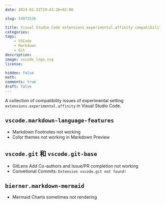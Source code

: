 ```yaml
---
date: 2024-02-22T19:43:26+02:00

slug: 54972536

title: Visual Studio Code extensions.experimental.affinity compatibility issues
categories:
tags:
    - VSCode
    - Markdown
    - Git
description:
image: vscode_logo.svg
license:

hidden: false
math:
comments: true
draft: false
---
```


A collection of compatibility issues of experimental setting `extensions.experimental.affinity` in Visual Studio Code.
<!--more-->

## `vscode.markdown-language-features`

- Markdown Footnotes not working
- Color themes not working in Markdown Preview

## `vscode.git` 和 `vscode.git-base`

- GitLens Add Co-authors and Issue/PR completion not working
- Convetional Commits: `Extension vscode.git not found!`

## `bierner.markdown-mermaid`

- Mermaid Charts sometimes not rendering
